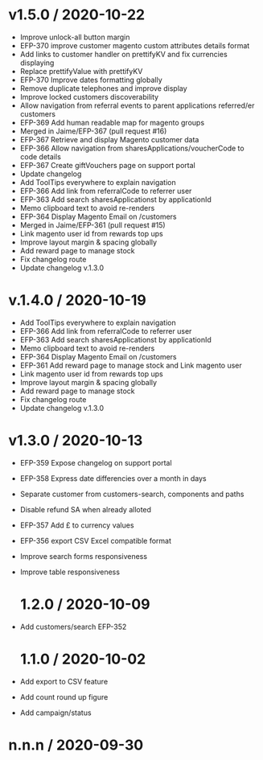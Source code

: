 # v1.5.0 / 2020-10-22

- Improve unlock-all button margin
- EFP-370 improve customer magento custom attributes details format
- Add links to customer handler on prettifyKV and fix currencies displaying
- Replace prettifyValue with prettifyKV
- EFP-370 Improve dates formatting globally
- Remove duplicate telephones and improve display
- Improve locked customers discoverability
- Allow navigation from referral events to parent applications referred/er customers
- EFP-369 Add human readable map for magento groups
- Merged in Jaime/EFP-367 (pull request #16)
- EFP-367 Retrieve and display Magento customer data
- EFP-366 Allow navigation from sharesApplications/voucherCode to code details
- EFP-367 Create giftVouchers page on support portal
- Update changelog
- Add ToolTips everywhere to explain navigation
- EFP-366 Add link from referralCode to referrer user
- EFP-363 Add search sharesApplicationst by applicationId
- Memo clipboard text to avoid re-renders
- EFP-364 Display Magento Email on /customers
- Merged in Jaime/EFP-361 (pull request #15)
- Link magento user id from rewards top ups
- Improve layout margin & spacing globally
- Add reward page to manage stock
- Fix changelog route
- Update changelog v.1.3.0

# v.1.4.0 / 2020-10-19

- Add ToolTips everywhere to explain navigation
- EFP-366 Add link from referralCode to referrer user
- EFP-363 Add search sharesApplicationst by applicationId
- Memo clipboard text to avoid re-renders
- EFP-364 Display Magento Email on /customers
- EFP-361 Add reward page to manage stock and Link magento user
- Link magento user id from rewards top ups
- Improve layout margin & spacing globally
- Add reward page to manage stock
- Fix changelog route
- Update changelog v.1.3.0

# v1.3.0 / 2020-10-13

- EFP-359 Expose changelog on support portal
- EFP-358 Express date differencies over a month in days
- Separate customer from customers-search, components and paths
- Disable refund SA when already alloted
- EFP-357 Add £ to currency values
- EFP-356 export CSV Excel compatible format
- Improve search forms responsiveness
- Improve table responsiveness

  # 1.2.0 / 2020-10-09

- Add customers/search EFP-352

  # 1.1.0 / 2020-10-02

- Add export to CSV feature
- Add count round up figure
- Add campaign/status

# n.n.n / 2020-09-30
